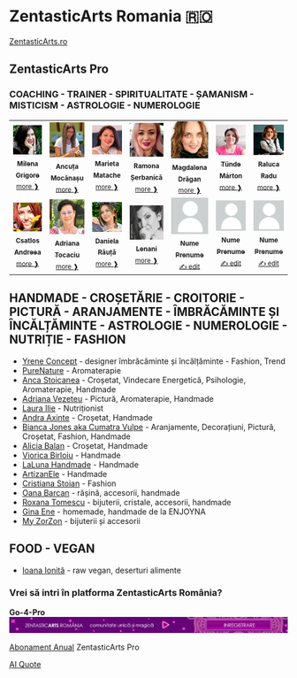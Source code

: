 # ZentasticArts Romania 🇷🇴

[ZentasticArts.ro](https://zentasticarts.ro)


## ZentasticArts Pro
### COACHING - TRAINER - SPIRITUALITATE - ȘAMANISM - MISTICISM - ASTROLOGIE - NUMEROLOGIE

<table>
  <tbody>
    <tr>
	  <td align="center"><a href="https://zentasticarts.ro/profilul-meu/?uid=milena.grigore"><img src="https://raw.githubusercontent.com/Dascent/zaro/main/diplome/img/avatar/12milena.jpg" width="100px;" alt="Milena Grigore"/><br /><sub><b>Milena Grigore</b></sub></a><br /><sub><a href="https://zentasticarts.ro/produse-si-servicii/realinierea-sufletului-cu-milena-grigore/" title="Realinierea Sufletului">more &#10097;</a></sub></td>
	  <td align="center"><a href="https://zentasticarts.ro/profilul-meu/?uid=AM%20Bucurie"><img src="https://raw.githubusercontent.com/Dascent/zaro/main/diplome/img/avatar/14anca.jpg" width="100px;" alt="AM Bucurie"/><br /><sub><b>Ancuța Mocănașu</b></sub></a><br /><sub><a href="https://zentasticarts.ro/produse-si-servicii/am-bucurie-cu-ancuta-mocanasu/" title="AM Bucurie">more &#10097;</a></sub></td>
	  <td align="center"><a href="https://zentasticarts.ro/profilul-meu/?uid=Marieta%20Matache"><img src="https://raw.githubusercontent.com/Dascent/zaro/main/diplome/img/avatar/5marieta.jpg" width="100px;" alt="Marieta Matache"/><br /><sub><b>Marieta Matache</b></sub></a><br /><sub><a href="https://zentasticarts.ro/produse-si-servicii/marieta-matache/" title="Integrative Coaching">more &#10097;</a></sub></td>
	  <td align="center"><a href="https://zentasticarts.ro/profilul-meu/?uid=Ramona%20Serbanica"><img src="https://raw.githubusercontent.com/Dascent/zaro/main/diplome/img/avatar/9ramona.jpg" width="100px;" alt="Ramona Șerbanica"/><br /><sub><b>Ramona Șerbanică</b></sub></a><br /><sub><a href="https://zentasticarts.ro/produse-si-servicii/spiritual-coach-ramona-serbanica/" title="Quantum Healing Journey">more &#10097;</a></sub></td>
	  <td align="center"><a href="https://zentasticarts.ro/profilul-meu/?uid=ZAHRA"><img src="https://raw.githubusercontent.com/Dascent/zaro/main/diplome/img/avatar/26magda.jpg" width="100px;" alt="Magdalena Dragan"/><br /><sub><b>Magdalena Drăgan</b></sub></a><br /><sub><a href="https://zentasticarts.ro/produse-si-servicii/magdalena-dragan-servicii/" title="Coaching la Superlativ">more &#10097;</a></sub></td>
	  <td align="center"><a href="https://zentasticarts.ro/astrologi/astrolog-marton-tunde/"><img src="https://raw.githubusercontent.com/Dascent/zaro/main/diplome/img/avatar/1tunde.jpg" width="100px;" alt="Tünde Márton"/><br /><sub><b>Tünde Márton</b></sub></a><br /><sub><a href="https://zentasticarts.ro/astrologia-cu-tunde/servicii-astrologie/" title="Astrolog Tünde Márton">more &#10097;</a></sub></td>
	  <td align="center"><a href="https://zentasticarts.ro/profilul-meu/?uid=Raluca%20Radu"><img src="https://raw.githubusercontent.com/Dascent/zaro/main/diplome/img/avatar/11raluca.jpg" width="100px;" alt="Raluca Radu"/><br /><sub><b>Raluca Radu</b></sub></a><br /><sub><a href="https://zentasticarts.ro/produse-si-servicii/magia-fiecarei-zile/" title="Magia Fiecărei Zile">more &#10097;</a></sub></td>
	</tr>
<tr>
   <td align="center"><a href="https://zentasticarts.ro/profilul-meu/?uid=Csatlos%20Andreea"><img src="https://raw.githubusercontent.com/Dascent/zaro/main/diplome/img/avatar/15andreea.jpg" width="100px;" alt="Csatlos Andreea"/><br /><sub><b>Csatlos Andreea</b></sub></a><br /><sub><a href="https://zentasticarts.ro/produse-si-servicii/andreea-csatlos-de-la-farasha/" title="Farasha, vindecare energetică">more &#10097;</a></sub></td>
   <td align="center"><a href="https://zentasticarts.ro/profilul-meu/?uid=Adriana%20Tocaciu"><img src="https://raw.githubusercontent.com/Dascent/zaro/main/diplome/img/avatar/3adriana.jpg" width="100px;" alt="Adriana Tocaciu"/><br /><sub><b>Adriana Tocaciu</b></sub></a><br /><sub><a href="https://www.facebook.com/TocaciuAdrianaAdra" title="Adriana Tocaciu">more &#10097;</a></sub></td>
     <td align="center"><a href="https://zentasticarts.ro/profilul-meu/?uid=Daniela%20Rauta"><img src="https://raw.githubusercontent.com/Dascent/zaro/main/diplome/img/avatar/19daniela.jpg" width="100px;" alt="Daniela Răuță"/><br /><sub><b>Daniela Răuță</b></sub></a><br /><sub><a href="https://zentasticarts.ro/produse-si-servicii/tainele-numerologiei-daniela-rauta/" title="Tainele Numerologiei">more &#10097;</a></sub></td>
   <td align="center"><a href="https://zentasticarts.ro/profilul-meu/?uid=zentastica"><img src="https://raw.githubusercontent.com/Dascent/zaro/main/diplome/img/avatar/88lenani88.jpg" width="100px;" alt="Lenani"/><br /><sub><b>Lenani</b></sub></a><br /><sub><a href="https://zentasticarts.ro/produse-si-servicii/citiri-intuitive-cu-lenani/" title="Citiri Intuitive cu Lenani">more &#10097;</a></sub></td>
   <td align="center"><a href="https://zentasticarts.ro/profilul-meu/"><img src="https://raw.githubusercontent.com/Dascent/zaro/main/diplome/img/avatar/profile.png" width="100px;" alt="Nume Prenume"/><br /><sub><b>Nume Prenume</b></sub></a><br /><sub><a href="https://zentasticarts.ro/plan-membri-zentasticarts/" title="Nume Prenume">	&#9997; edit </a></sub></td>
      <td align="center"><a href="https://zentasticarts.ro/profilul-meu/"><img src="https://raw.githubusercontent.com/Dascent/zaro/main/diplome/img/avatar/profile.png" width="100px;" alt="Nume Prenume"/><br /><sub><b>Nume Prenume</b></sub></a><br /><sub><a href="https://zentasticarts.ro/plan-membri-zentasticarts/" title="Nume Prenume">	&#9997; edit </a></sub></td>
	     <td align="center"><a href="https://zentasticarts.ro/profilul-meu/"><img src="https://raw.githubusercontent.com/Dascent/zaro/main/diplome/img/avatar/profile.png" width="100px;" alt="Nume Prenume"/><br /><sub><b>Nume Prenume</b></sub></a><br /><sub><a href="https://zentasticarts.ro/plan-membri-zentasticarts/" title="Nume Prenume">	&#9997; edit </a></sub></td>
	</tr>
 </tbody>
</table>


## HANDMADE - CROȘETĂRIE - CROITORIE - PICTURĂ - ARANJAMENTE - ÎMBRĂCĂMINTE ȘI ÎNCĂLȚĂMINTE - ASTROLOGIE - NUMEROLOGIE - NUTRIȚIE - FASHION
* [Yrene Concept](https://zentasticarts.ro/profilul-meu/?uid=Yrene%20Concept) - designer îmbrăcăminte și încălțăminte - Fashion, Trend
* [PureNature](https://zentasticarts.ro/profilul-meu/?uid=PureNature) - Aromaterapie
* [Anca Stoicanea](https://zentasticarts.ro/profilul-meu/?uid=Anca%20Stoicanea) - Croșetat, Vindecare Energetică, Psihologie, Aromaterapie, Handmade 
* [Adriana Vezeteu](https://zentasticarts.ro/profilul-meu/?uid=Adriana%20Vezeteu) - Pictură, Aromaterapie, Handmade
* [Laura Ilie](https://zentasticarts.ro/profilul-meu/?uid=Radacini%20cu%20Laura%20Ilie) - Nutriționist
* [Andra Axinte](https://zentasticarts.ro/profilul-meu/?uid=andra.axinte) - Croșetat, Handmade
* [Bianca Jones aka Cumatra Vulpe](https://zentasticarts.ro/profilul-meu/?uid=bianca.jones) - Aranjamente, Decorațiuni, Pictură, Croșetat, Fashion, Handmade
* [Alicia Balan](https://zentasticarts.ro/profilul-meu/?uid=Alicia%20Balan) - Croșetat, Handmade
* [Viorica Birloiu](https://zentasticarts.ro/profilul-meu/?uid=VioricaBirloiu) - Handmade
* [LaLuna Handmade](https://zentasticarts.ro/profilul-meu/?uid=LaLuna%20Handmade) - Handmade
* [ArtizanEle](https://zentasticarts.ro/profilul-meu/?uid=ArtizanEle) - Handmade
* [Cristiana Stoian](https://zentasticarts.ro/profilul-meu/?uid=Cristiana%20Stoian) - Fashion
* [Oana Barcan](https://zentasticarts.ro/profilul-meu/?uid=Oana%20Barcan) - rășină, accesorii, handmade
* [Roxana Tomescu](https://zentasticarts.ro/profilul-meu/?uid=Roxana%20Tomescu) - bijuterii, cristale, accesorii, handmade
* [Gina Ene](https://zentasticarts.ro/profilul-meu/?uid=Gina%20Ene) - homemade, handmade de la ENJOYNA
* [My ZorZon](https://zentasticarts.ro/profilul-meu/?uid=My%20ZorZon) - bijuterii și accesorii


## FOOD - VEGAN
* [Ioana Ionită](https://zentasticarts.ro/profilul-meu/?uid=Ioana%20Ionita) - raw vegan, deserturi alimente

### Vrei să intri în platforma ZentasticArts România? 
**Go-4-Pro**
![Go4Pro](https://raw.githubusercontent.com/Dascent/zaro/main/zrb/zar-1700.gif)

[Abonament Anual](https://zentasticarts.ro/plan-membri-zentasticarts/) ZentasticArts Pro

[AI Quote](https://dascent.github.io/zaro/za-citate/ai-art.html)
